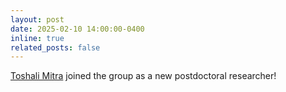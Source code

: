 ```yaml
---
layout: post
date: 2025-02-10 14:00:00-0400
inline: true
related_posts: false
---
```


[Toshali Mitra](/people) joined the group as a new postdoctoral researcher!
